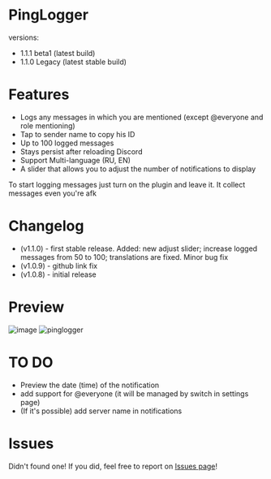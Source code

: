# PingLogger
versions:
* 1.1.1 beta1 (latest build)
* 1.1.0 Legacy (latest stable build)

# Features
  * Logs any messages in which you are mentioned (except @everyone and role mentioning)
  * Tap to sender name to copy his ID
  * Up to 100 logged messages
  * Stays persist after reloading Discord
  * Support Multi-language (RU, EN)
  * A slider that allows you to adjust the number of notifications to display

To start logging messages just turn on the plugin and leave it. It collect messages even you're afk

# Changelog
* (v1.1.0) - first stable release. Added: new adjust slider; increase logged messages from 50 to 100; translations are fixed. Minor bug fix
* (v1.0.9) - github link fix
* (v1.0.8) - initial release



# Preview
![image](https://github.com/user-attachments/assets/84fc8d9e-f50c-4ec3-b4e2-c1f812169fd2) ![pinglogger](https://github.com/user-attachments/assets/126655c4-7b53-4dbb-8cb7-8090debb05d5)

# TO DO
* Preview the date (time) of the notification
* add support for @everyone (it will be managed by switch in settings page)
* (If it's possible) add server name in notifications

# Issues
Didn't found one! If you did, feel free to report on [Issues page](https://github.com/notfence/BDplugins/issues)!

